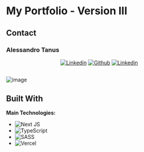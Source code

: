 # My Portfolio - Version III

<!-- CONTACT -->

## Contact

### Alessandro Tanus

 <div align="center">
 <a href="https://www.linkedin.com/in/alessandro-tanus/"><img src="https://img.shields.io/badge/linkedin-%230070f3.svg?style=for-the-badge&logo=linkedin&logoColor=white" alt="Linkedin"></a>  
 <a href="https://github.com/aletanus"><img src="https://img.shields.io/badge/github-%230070f3.svg?style=for-the-badge&logo=github&logoColor=white" alt="Github"></a> 
 <a href="mailto:alessandro.tanus@gmail.com"><img src="https://img.shields.io/badge/Gmail-0070f3?style=for-the-badge&logo=gmail&logoColor=white" alt="Linkedin"></a>
 </div>

 ## 

![image](https://github.com/aletanus/aletanus/assets/106698505/de184fee-9b0b-4f5b-94ab-ab6e37bfe724)

## Built With

**Main Technologies:**

- ![Next JS](https://img.shields.io/badge/Next-black?style=for-the-badge&logo=next.js&logoColor=white)
- ![TypeScript](https://img.shields.io/badge/typescript-%23007ACC.svg?style=for-the-badge&logo=typescript&logoColor=white)
- ![SASS](https://img.shields.io/badge/SASS-hotpink.svg?style=for-the-badge&logo=SASS&logoColor=white)
- ![Vercel](https://img.shields.io/badge/vercel-%23000000.svg?style=for-the-badge&logo=vercel&logoColor=white)
